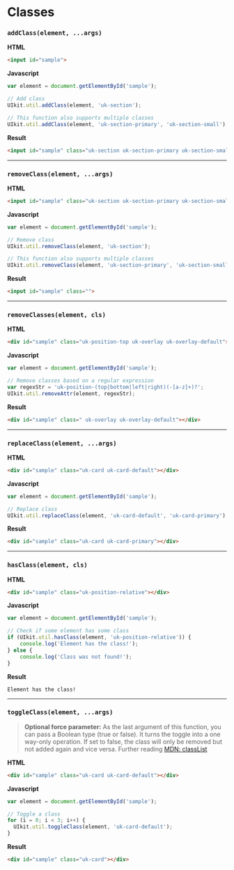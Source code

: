 # Classes

### `addClass(element, ...args)`

**HTML**
```html
<input id="sample">
```

**Javascript**
```javascript
var element = document.getElementById('sample');

// Add class
UIkit.util.addClass(element, 'uk-section');

// This function also supports multiple classes
UIkit.util.addClass(element, 'uk-section-primary', 'uk-section-small');
```

**Result**
```html
<input id="sample" class="uk-section uk-section-primary uk-section-small">
```
---



### `removeClass(element, ...args)`

**HTML**
```html
<input id="sample" class="uk-section uk-section-primary uk-section-small">
```

**Javascript**
```javascript
var element = document.getElementById('sample');

// Remove class
UIkit.util.removeClass(element, 'uk-section');

// This function also supports multiple classes
UIkit.util.removeClass(element, 'uk-section-primary', 'uk-section-small');
```

**Result**
```html
<input id="sample" class="">
```
---



### `removeClasses(element, cls)`

**HTML**
```html
<div id="sample" class="uk-position-top uk-overlay uk-overlay-default"></div>
```

**Javascript**
```javascript
var element = document.getElementById('sample');

// Remove classes based on a regular expression
var regexStr = 'uk-position-(top|bottom|left|right)(-[a-z]+)?';
UIkit.util.removeAttr(element, regexStr);
```

**Result**
```html
<div id="sample" class=" uk-overlay uk-overlay-default"></div>
```
---



### `replaceClass(element, ...args)`

**HTML**
```html
<div id="sample" class="uk-card uk-card-default"></div>
```

**Javascript**
```javascript
var element = document.getElementById('sample');

// Replace class
UIkit.util.replaceClass(element, 'uk-card-default', 'uk-card-primary');
```

**Result**
```html
<div id="sample" class="uk-card uk-card-primary"></div>
```
---



### `hasClass(element, cls)`

**HTML**
```html
<div id="sample" class="uk-position-relative"></div>
```

**Javascript**
```javascript
var element = document.getElementById('sample');

// Check if some element has some class
if (UIkit.util.hasClass(element, 'uk-position-relative')) {
    console.log('Element has the class!');
} else {
    console.log('Class was not found!');
}
```

**Result**
```log
Element has the class!
```
---



### `toggleClass(element, ...args)`
> **Optional force parameter:** As the last argument of this function, you can pass a Boolean type (true or false).
  It turns the toggle into a one way-only operation. If set to false, the class will only be removed but not added again
  and vice versa. Further reading [MDN: classList](https://developer.mozilla.org/en/docs/Web/API/Element/classList)

**HTML**
```html
<div id="sample" class="uk-card uk-card-default"></div>
```

**Javascript**
```javascript
var element = document.getElementById('sample');

// Toggle a class
for (i = 0; i < 3; i++) { 
  UIkit.util.toggleClass(element, 'uk-card-default');
}
```

**Result**
```html
<div id="sample" class="uk-card"></div>
```